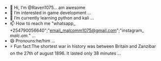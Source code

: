 - 👋 Hi, I’m @Raven1075... am awesome
- 👀 I’m interested in game development ...
- 🌱 I’m currently learning python and kali ...
- 📫 How to reach me "whatsapp_ +254790056640";"email_malcomm1075@gmail.com";"instagram_ _malc.om._" ...
- 😄 Pronouns:he/him ...
- ⚡ Fun fact:The shortest war in history was between Britain and Zanzibar on the 27th of august 1896. It lasted only 38 minutes  ...

<!---
Raven1075/Raven1075 is a ✨ special ✨ repository because its `README.md` (this file) appears on your GitHub profile.
You can click the Preview link to take a look at your changes.
--->
